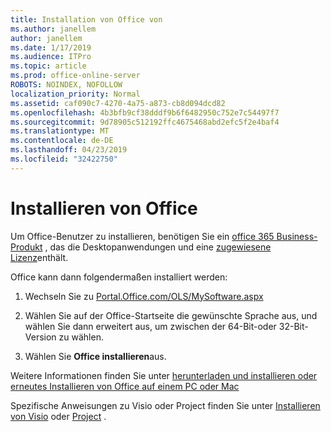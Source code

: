 ```yaml
---
title: Installation von Office von
ms.author: janellem
author: janellem
ms.date: 1/17/2019
ms.audience: ITPro
ms.topic: article
ms.prod: office-online-server
ROBOTS: NOINDEX, NOFOLLOW
localization_priority: Normal
ms.assetid: caf090c7-4270-4a75-a873-cb8d094dcd82
ms.openlocfilehash: 4b3bfb9cf38dddf9b6f6482950c752e7c54497f7
ms.sourcegitcommit: 9d78905c512192ffc4675468abd2efc5f2e4baf4
ms.translationtype: MT
ms.contentlocale: de-DE
ms.lasthandoff: 04/23/2019
ms.locfileid: "32422750"
---
```

# <a name="install-office"></a>Installieren von Office

Um Office-Benutzer zu installieren, benötigen Sie ein [office 365 Business-Produkt](https://support.office.com/article/f8ab5e25-bf3f-4a47-b264-174b1ee925fd?wt.mc_id=Alchemy_ClientDIA) , das die Desktopanwendungen und eine [zugewiesene Lizenz](https://docs.microsoft.com/office365/admin/subscriptions-and-billing/assign-licenses-to-users)enthält.
  
Office kann dann folgendermaßen installiert werden:
  
1. Wechseln Sie zu [Portal.Office.com/OLS/MySoftware.aspx](https://portal.office.com/OLS/MySoftware.aspx)
    
2. Wählen Sie auf der Office-Startseite die gewünschte Sprache aus, und wählen Sie dann erweitert aus, um zwischen der 64-Bit-oder 32-Bit-Version zu wählen.
    
3. Wählen Sie **Office installieren**aus.
    
Weitere Informationen finden Sie unter [herunterladen und installieren oder erneutes Installieren von Office auf einem PC oder Mac](https://support.office.com/article/4414eaaf-0478-48be-9c42-23adc4716658?wt.mc_id=Alchemy_ClientDIA)
  
Spezifische Anweisungen zu Visio oder Project finden Sie unter [Installieren von Visio](https://support.office.com/article/f98f21e3-aa02-4827-9167-ddab5b025710) oder [Project](https://support.office.com/article/7059249b-d9fe-4d61-ab96-5c5bf435f281) .


